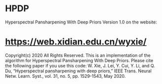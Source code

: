# HPDP
Hyperspectral Pansharpening With Deep Priors Version 1.0 on the website: 
# https://web.xidian.edu.cn/wyxie/
Copyright(c) 2020
All Rights Reserved.
This is an implementation of the algorithm for Hyperspectral Pansharpening With Deep Priors.
Please cite the following paper if you use this code:
W. Xie, J. Lei, Y. Cui, Y. Li, and Q. Du, “Hyperspectral pansharpening with deep priors,” IEEE Trans. Neural Netw. Learn. Syst., vol. 31, no. 5, pp. 1529-1543, May 2020.
